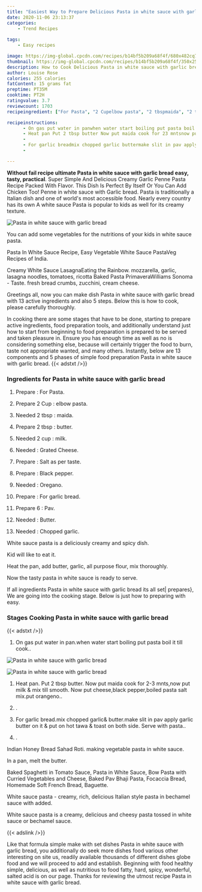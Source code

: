 ```yaml
---
title: "Easiest Way to Prepare Delicious Pasta in white sauce with garlic bread"
date: 2020-11-06 23:13:37
categories:
    - Trend Recipes
    
tags:
    - Easy recipes

image: https://img-global.cpcdn.com/recipes/b14bf5b209a68f4f/680x482cq70/pasta-in-white-sauce-with-garlic-bread-recipe-main-photo.jpg
thumbnail: https://img-global.cpcdn.com/recipes/b14bf5b209a68f4f/350x250cq70/pasta-in-white-sauce-with-garlic-bread-recipe-main-photo.jpg
description: How to Cook Delicious Pasta in white sauce with garlic bread with 13 ingredients and 5 stages of easy cooking.
author: Louise Rose
calories: 255 calories
fatContent: 15 grams fat
preptime: PT35M
cooktime: PT2H
ratingvalue: 3.7
reviewcount: 1703
recipeingredient: ["For Pasta", "2 Cupelbow pasta", "2 tbspmaida", "2 tbspbutter", "2 cupmilk", "Grated Cheese", "Salt as per taste", "Black pepper", "Oregano", "For garlic bread", "6Pav", "Butter", "Chopped garlic"]

recipeinstructions: 
      - On gas put water in panwhen water start boiling put pasta boil it till cook 
      - Heat pan Put 2 tbsp butter Now put maida cook for 23 mntsnow put milk  mix till smooth Now put cheeseblack pepperboiled pasta salt mixput orangeno 
      -  
      - For garlic breadmix chopped garlic buttermake slit in pav apply garlic butter on it  put on hot tawa  toast on both side Serve with pasta 
      - 

---
```




**Without fail recipe ultimate Pasta in white sauce with garlic bread easy, tasty, practical**. Super Simple And Delicious Creamy Garlic Penne Pasta Recipe Packed With Flavor. This Dish Is Perfect By Itself Or You Can Add Chicken Too! Penne in white sauce with Garlic bread. Pasta is traditionally a Italian dish and one of world&#39;s most accessible food. Nearly every country has its own A white sauce Pasta is popular to kids as well for its creamy texture.


![Pasta in white sauce with garlic bread](https://img-global.cpcdn.com/recipes/b14bf5b209a68f4f/680x482cq70/pasta-in-white-sauce-with-garlic-bread-recipe-main-photo.jpg "Pasta in white sauce with garlic bread")



You can add some vegetables for the nutritions of your kids in white sauce pasta.

Pasta In White Sauce Recipe, Easy Vegetable White Sauce PastaVeg Recipes of India.

Creamy White Sauce LasagnaEating the Rainbow. mozzarella, garlic, lasagna noodles, tomatoes, ricotta Baked Pasta PrimaveraWilliams Sonoma - Taste. fresh bread crumbs, zucchini, cream cheese.


Greetings all, now you can make dish Pasta in white sauce with garlic bread with 13 active ingredients and also 5 steps. Below this is how to cook, please carefully thoroughly.

In cooking there are some stages that have to be done, starting to prepare active ingredients, food preparation tools, and additionally understand just how to start from beginning to food preparation is prepared to be served and taken pleasure in. Ensure you has enough time as well as no is considering something else, because will certainly trigger the food to burn, taste not appropriate wanted, and many others. Instantly, below are 13 components and 5 phases of simple food preparation Pasta in white sauce with garlic bread.
{{< adstxt />}}

### Ingredients for Pasta in white sauce with garlic bread


1. Prepare  : For Pasta.

1. Prepare 2 Cup : elbow pasta.

1. Needed 2 tbsp : maida.

1. Prepare 2 tbsp : butter.

1. Needed 2 cup : milk.

1. Needed  : Grated Cheese.

1. Prepare  : Salt as per taste.

1. Prepare  : Black pepper.

1. Needed  : Oregano.

1. Prepare  : For garlic bread.

1. Prepare 6 : Pav.

1. Needed  : Butter.

1. Needed  : Chopped garlic.


White sauce pasta is a deliciously creamy and spicy dish.

Kid will like to eat it.

Heat the pan, add butter, garlic, all purpose flour, mix thoroughly.

Now the tasty pasta in white sauce is ready to serve.


If all ingredients Pasta in white sauce with garlic bread its all set| prepares}, We are going into the cooking stage. Below is just how to preparing with easy.

### Stages Cooking Pasta in white sauce with garlic bread

{{< adstxt />}}


1. On gas put water in pan.when water start boiling put pasta boil it till cook..



![Pasta in white sauce with garlic bread](https://img-global.cpcdn.com/steps/d8eae1075fcbd4ec/160x128cq70/pasta-in-white-sauce-with-garlic-bread-recipe-step-1-photo.jpg" "Pasta in white sauce with garlic bread")

![Pasta in white sauce with garlic bread](https://img-global.cpcdn.com/steps/9c5a59e180570f7b/160x128cq70/pasta-in-white-sauce-with-garlic-bread-recipe-step-1-photo.jpg" "Pasta in white sauce with garlic bread")



1. Heat pan. Put 2 tbsp butter. Now put maida cook for 2-3 mnts,now put milk &amp; mix till smooth. Now put cheese,black pepper,boiled pasta salt mix.put orangeno..



1. .



1. For garlic bread.mix chopped garlic&amp; butter.make slit in pav apply garlic butter on it &amp; put on hot tawa &amp; toast on both side. Serve with pasta..



1. .




Indian Honey Bread Sahad Roti. making vegetable pasta in white sauce.

In a pan, melt the butter.

Baked Spaghetti in Tomato Sauce, Pasta in White Sauce, Bow Pasta with Curried Vegetables and Cheese, Baked Pav Bhaji Pasta, Focaccia Bread, Homemade Soft French Bread, Baguette.

White sauce pasta - creamy, rich, delicious Italian style pasta in bechamel sauce with added.

White sauce pasta is a creamy, delicious and cheesy pasta tossed in white sauce or bechamel sauce.


{{< adslink />}}

Like that formula simple make with set dishes Pasta in white sauce with garlic bread, you additionally do seek more dishes food various other interesting on site us, readily available thousands of different dishes globe food and we will proceed to add and establish. Beginning with food healthy simple, delicious, as well as nutritious to food fatty, hard, spicy, wonderful, salted acid is on our page. Thanks for reviewing the utmost recipe Pasta in white sauce with garlic bread.
